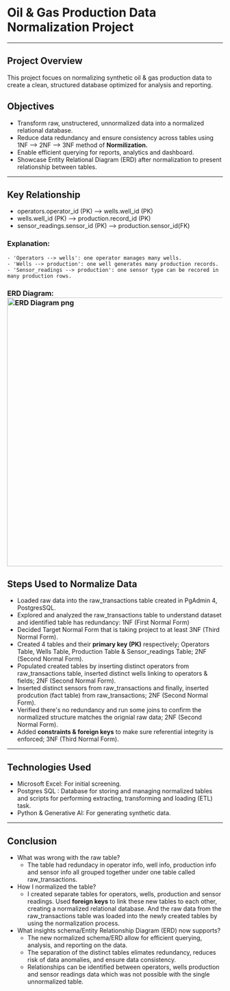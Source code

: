# Oil & Gas Production Data Normalization Project 

---

## Project Overview 
This project focues on normalizing synthetic oil & gas production data to create a clean, structured database optimized for analysis and reporting. 

## Objectives
  - Transform raw, unstructered, unnormalized data into a normalized relational database.
  - Reduce data redundancy and ensure consistency across tables using 1NF --> 2NF --> 3NF method of **Normilization.**
  - Enable efficient querying for reports, analytics and dashboard.
  - Showcase Entity Relational Diagram (ERD) after normalization to present relationship between tables.

---

## Key Relationship 
  - operators.operator_id (PK) --> wells.well_id (PK)
  - wells.well_id (PK) --> production.record_id (PK)
  - sensor_readings.sensor_id (PK) --> production.sensor_id(FK)
### Explanation: 
    - 'Operators --> wells': one operator manages many wells. 
    - 'Wells --> production': one well generates many production records. 
    - 'Sensor_readings --> production': one sensor type can be recored in many production rows. 
    
### ERD Diagram: <img width="1110" height="626" alt="ERD Diagram png" src="https://github.com/user-attachments/assets/1ac4767a-7ece-48be-9f39-daa92510add4" />

## Steps Used to Normalize Data 
  - Loaded raw data into the raw_transactions table created in PgAdmin 4, PostgresSQL.
  - Explored and analyzed the raw_transactions table to understand dataset and identified table has redundancy: 1NF (First Normal Form)
  - Decided Target Normal Form that is taking project to at least 3NF (Third Normal Form). 
  - Created 4 tables and their **primary key (PK)** respectively; Operators Table, Wells Table, Production Table & Sensor_readings Table; 2NF (Second Normal Form).
  - Populated created tables by inserting distinct operators from raw_transactions table, inserted distinct wells linking to operators & fields; 2NF (Second Normal Form). 
  - Inserted distinct sensors from raw_transactions and finally, inserted prodcution (fact table) from raw_transactions; 2NF (Second Normal Form).
  - Verified there's no redundancy and run some joins to confirm the normalized structure matches the orignial raw data; 2NF (Second Normal Form).
  - Added **constraints & foreign keys** to make sure referential integrity is enforced; 3NF (Third Normal Form).

---
## Technologies Used
  - Microsoft Excel: For initial screening. 
  - Postgres SQL : Database for storing and managing normalized tables and scripts for performing extracting, transforming and loading (ETL) task.
  - Python & Generative AI: For generating synthetic data.

---
## Conclusion 
  - What was wrong with the raw table? 
      - The table had redundacy in operator info, well info, production info and sensor info all grouped together under one table called raw_transactions.
  - How I normalized the table? 
      - I created separate tables for operators, wells, production and sensor readings. Used **foreign keys** to link these new tables to each other, creating a normalized relational database. And the raw data from the raw_transactions table was loaded into the newly created tables by using the normalization process. 
  - What insights schema/Entity Relationship Diagram (ERD) now supports?
      - The new normalized schema/ERD allow for efficient querying, analysis, and reporting on the data.
      - The separation of the distinct tables elimates redundancy, reduces risk of data anomalies, and ensure data consistency.
      - Relationships can be identified between operators, wells production and sensor readings data which was not possible with the single unnormalized table.









